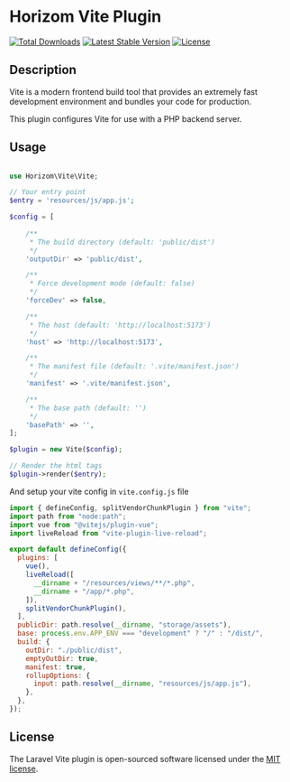 # Horizom Vite Plugin

<a href="https://www.npmjs.com/package/horizom-vite-plugin"><img src="https://img.shields.io/npm/dt/horizomvite-plugin" alt="Total Downloads"></a>
<a href="https://www.npmjs.com/package/horizom-vite-plugin"><img src="https://img.shields.io/npm/v/horizom-vite-plugin" alt="Latest Stable Version"></a>
<a href="https://www.npmjs.com/package/horizom-vite-plugin"><img src="https://img.shields.io/npm/l/horizom-vite-plugin" alt="License"></a>

## Description

Vite is a modern frontend build tool that provides an extremely fast development environment and bundles your code for production.

This plugin configures Vite for use with a PHP backend server.

## Usage

```php

use Horizom\Vite\Vite;

// Your entry point
$entry = 'resources/js/app.js';

$config = [
    
    /**
     * The build directory (default: 'public/dist')
     */
    'outputDir' => 'public/dist',

    /**
     * Force development mode (default: false)
     */
    'forceDev' => false,

    /**
     * The host (default: 'http://localhost:5173')
     */
    'host' => 'http://localhost:5173',

    /**
     * The manifest file (default: '.vite/manifest.json')
     */
    'manifest' => '.vite/manifest.json',

    /**
     * The base path (default: '')
     */
    'basePath' => '',
];

$plugin = new Vite($config);

// Render the html tags
$plugin->render($entry);
```

And setup your vite config in `vite.config.js` file

```js
import { defineConfig, splitVendorChunkPlugin } from "vite";
import path from "node:path";
import vue from "@vitejs/plugin-vue";
import liveReload from "vite-plugin-live-reload";

export default defineConfig({
  plugins: [
    vue(),
    liveReload([
      __dirname + "/resources/views/**/*.php",
      __dirname + "/app/*.php",
    ]),
    splitVendorChunkPlugin(),
  ],
  publicDir: path.resolve(__dirname, "storage/assets"),
  base: process.env.APP_ENV === "development" ? "/" : "/dist/",
  build: {
    outDir: "./public/dist",
    emptyOutDir: true,
    manifest: true,
    rollupOptions: {
      input: path.resolve(__dirname, "resources/js/app.js"),
    },
  },
});
```

## License

The Laravel Vite plugin is open-sourced software licensed under the [MIT license](LICENSE.md).
